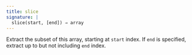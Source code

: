 ```yaml
---
title: slice
signature: |
  slice(start, [end]) ⇒ array
---
```


Extract the subset of this array, starting at `start` index. If `end` is
specified, extract up to but not including `end` index.
